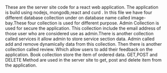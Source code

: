 These are the server site code for a react web application. The application is build using nodejs, mongodb,react and curd . In this file we have four different database collection under on database name called image-bay.These four collection is used for different purpose. Admin Collection is used for secure the application. This collection include the email address of those user who are considered use as admin.There is another collection called services it allow admin to store service section data. Admin called add and remove dynamically data from this collection. Then there is another collection called review. Which allow users to add their feedback on the application. Book collection store the item of ordered data. GET,POST and DELETE Method are used in the server site to get, post and delete item from the application. 